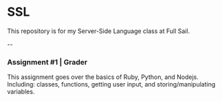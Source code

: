 # SSL
This repository is for my Server-Side Language class at Full Sail.

--


### Assignment #1 | Grader
This assignment goes over the basics of Ruby, Python, and Nodejs. Including: classes, functions, getting user input, and storing/manipulating variables.